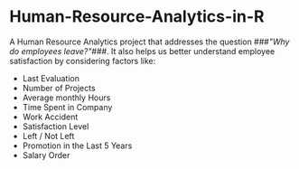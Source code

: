 # Human-Resource-Analytics-in-R

A Human Resource Analytics project that addresses the question ###*"Why do employees leave?"*###. It also helps us better understand employee satisfaction by considering factors like:

* Last Evaluation
* Number of Projects
* Average monthly Hours
* Time Spent in Company
* Work Accident
* Satisfaction Level
* Left / Not Left
* Promotion in the Last 5 Years
* Salary Order
